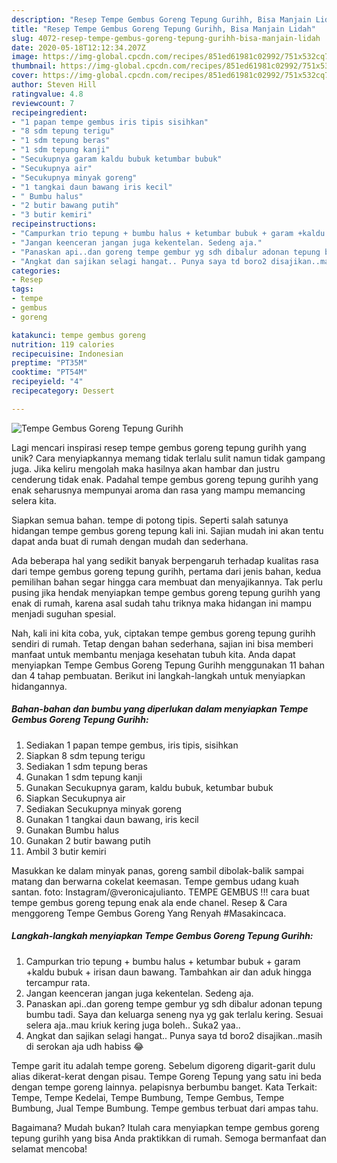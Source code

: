 ```yaml
---
description: "Resep Tempe Gembus Goreng Tepung Gurihh, Bisa Manjain Lidah"
title: "Resep Tempe Gembus Goreng Tepung Gurihh, Bisa Manjain Lidah"
slug: 4072-resep-tempe-gembus-goreng-tepung-gurihh-bisa-manjain-lidah
date: 2020-05-18T12:12:34.207Z
image: https://img-global.cpcdn.com/recipes/851ed61981c02992/751x532cq70/tempe-gembus-goreng-tepung-gurihh-foto-resep-utama.jpg
thumbnail: https://img-global.cpcdn.com/recipes/851ed61981c02992/751x532cq70/tempe-gembus-goreng-tepung-gurihh-foto-resep-utama.jpg
cover: https://img-global.cpcdn.com/recipes/851ed61981c02992/751x532cq70/tempe-gembus-goreng-tepung-gurihh-foto-resep-utama.jpg
author: Steven Hill
ratingvalue: 4.8
reviewcount: 7
recipeingredient:
- "1 papan tempe gembus iris tipis sisihkan"
- "8 sdm tepung terigu"
- "1 sdm tepung beras"
- "1 sdm tepung kanji"
- "Secukupnya garam kaldu bubuk ketumbar bubuk"
- "Secukupnya air"
- "Secukupnya minyak goreng"
- "1 tangkai daun bawang iris kecil"
- " Bumbu halus"
- "2 butir bawang putih"
- "3 butir kemiri"
recipeinstructions:
- "Campurkan trio tepung + bumbu halus + ketumbar bubuk + garam +kaldu bubuk + irisan daun bawang. Tambahkan air dan aduk hingga tercampur rata."
- "Jangan keenceran jangan juga kekentelan. Sedeng aja."
- "Panaskan api..dan goreng tempe gembur yg sdh dibalur adonan tepung bumbu tadi. Saya dan keluarga seneng nya yg gak terlalu kering. Sesuai selera aja..mau kriuk kering juga boleh.. Suka2 yaa.."
- "Angkat dan sajikan selagi hangat.. Punya saya td boro2 disajikan..masih di serokan aja udh habiss 😂"
categories:
- Resep
tags:
- tempe
- gembus
- goreng

katakunci: tempe gembus goreng 
nutrition: 119 calories
recipecuisine: Indonesian
preptime: "PT35M"
cooktime: "PT54M"
recipeyield: "4"
recipecategory: Dessert

---
```



![Tempe Gembus Goreng Tepung Gurihh](https://img-global.cpcdn.com/recipes/851ed61981c02992/751x532cq70/tempe-gembus-goreng-tepung-gurihh-foto-resep-utama.jpg)

Lagi mencari inspirasi resep tempe gembus goreng tepung gurihh yang unik? Cara menyiapkannya memang tidak terlalu sulit namun tidak gampang juga. Jika keliru mengolah maka hasilnya akan hambar dan justru cenderung tidak enak. Padahal tempe gembus goreng tepung gurihh yang enak seharusnya mempunyai aroma dan rasa yang mampu memancing selera kita.

Siapkan semua bahan. tempe di potong tipis. Seperti salah satunya hidangan tempe gembus goreng tepung kali ini. Sajian mudah ini akan tentu dapat anda buat di rumah dengan mudah dan sederhana.

Ada beberapa hal yang sedikit banyak berpengaruh terhadap kualitas rasa dari tempe gembus goreng tepung gurihh, pertama dari jenis bahan, kedua pemilihan bahan segar hingga cara membuat dan menyajikannya. Tak perlu pusing jika hendak menyiapkan tempe gembus goreng tepung gurihh yang enak di rumah, karena asal sudah tahu triknya maka hidangan ini mampu menjadi suguhan spesial.


Nah, kali ini kita coba, yuk, ciptakan tempe gembus goreng tepung gurihh sendiri di rumah. Tetap dengan bahan sederhana, sajian ini bisa memberi manfaat untuk membantu menjaga kesehatan tubuh kita. Anda dapat menyiapkan Tempe Gembus Goreng Tepung Gurihh menggunakan 11 bahan dan 4 tahap pembuatan. Berikut ini langkah-langkah untuk menyiapkan hidangannya.

<!--inarticleads1-->

##### Bahan-bahan dan bumbu yang diperlukan dalam menyiapkan Tempe Gembus Goreng Tepung Gurihh:

1. Sediakan 1 papan tempe gembus, iris tipis, sisihkan
1. Siapkan 8 sdm tepung terigu
1. Sediakan 1 sdm tepung beras
1. Gunakan 1 sdm tepung kanji
1. Gunakan Secukupnya garam, kaldu bubuk, ketumbar bubuk
1. Siapkan Secukupnya air
1. Sediakan Secukupnya minyak goreng
1. Gunakan 1 tangkai daun bawang, iris kecil
1. Gunakan  Bumbu halus
1. Gunakan 2 butir bawang putih
1. Ambil 3 butir kemiri


Masukkan ke dalam minyak panas, goreng sambil dibolak-balik sampai matang dan berwarna cokelat keemasan. Tempe gembus udang kuah santan. foto: Instagram/@veronicajulianto. TEMPE GEMBUS !!! cara buat tempe gembus goreng tepung enak ala ende chanel. Resep &amp; Cara menggoreng Tempe Gembus Goreng Yang Renyah #Masakincaca. 

<!--inarticleads2-->

##### Langkah-langkah menyiapkan Tempe Gembus Goreng Tepung Gurihh:

1. Campurkan trio tepung + bumbu halus + ketumbar bubuk + garam +kaldu bubuk + irisan daun bawang. Tambahkan air dan aduk hingga tercampur rata.
1. Jangan keenceran jangan juga kekentelan. Sedeng aja.
1. Panaskan api..dan goreng tempe gembur yg sdh dibalur adonan tepung bumbu tadi. Saya dan keluarga seneng nya yg gak terlalu kering. Sesuai selera aja..mau kriuk kering juga boleh.. Suka2 yaa..
1. Angkat dan sajikan selagi hangat.. Punya saya td boro2 disajikan..masih di serokan aja udh habiss 😂


Tempe garit itu adalah tempe goreng. Sebelum digoreng digarit-garit dulu alias dikerat-kerat dengan pisau. Tempe Goreng Tepung yang satu ini beda dengan tempe goreng lainnya. pelapisnya berbumbu banget. Kata Terkait: Tempe, Tempe Kedelai, Tempe Bumbung, Tempe Gembus, Tempe Bumbung, Jual Tempe Bumbung. Tempe gembus terbuat dari ampas tahu. 

Bagaimana? Mudah bukan? Itulah cara menyiapkan tempe gembus goreng tepung gurihh yang bisa Anda praktikkan di rumah. Semoga bermanfaat dan selamat mencoba!
